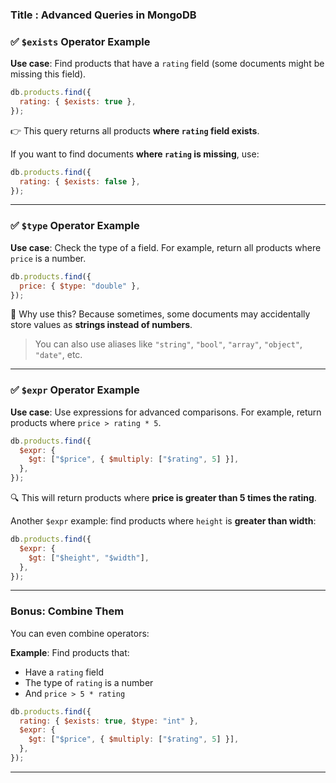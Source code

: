 ### Title : Advanced Queries in MongoDB

### ✅ `$exists` Operator Example

**Use case**: Find products that have a `rating` field (some documents might be missing this field).

```js
db.products.find({
  rating: { $exists: true },
});
```

👉 This query returns all products **where `rating` field exists**.

If you want to find documents **where `rating` is missing**, use:

```js
db.products.find({
  rating: { $exists: false },
});
```

---

### ✅ `$type` Operator Example

**Use case**: Check the type of a field. For example, return all products where `price` is a number.

```js
db.products.find({
  price: { $type: "double" },
});
```

🧠 Why use this? Because sometimes, some documents may accidentally store values as **strings instead of numbers**.

> You can also use aliases like `"string"`, `"bool"`, `"array"`, `"object"`, `"date"`, etc.

---

### ✅ `$expr` Operator Example

**Use case**: Use expressions for advanced comparisons. For example, return products where `price > rating * 5`.

```js
db.products.find({
  $expr: {
    $gt: ["$price", { $multiply: ["$rating", 5] }],
  },
});
```

🔍 This will return products where **price is greater than 5 times the rating**.

Another `$expr` example: find products where `height` is **greater than width**:

```js
db.products.find({
  $expr: {
    $gt: ["$height", "$width"],
  },
});
```

---

### Bonus: Combine Them

You can even combine operators:

**Example**: Find products that:

- Have a `rating` field
- The type of `rating` is a number
- And `price > 5 * rating`

```js
db.products.find({
  rating: { $exists: true, $type: "int" },
  $expr: {
    $gt: ["$price", { $multiply: ["$rating", 5] }],
  },
});
```

---